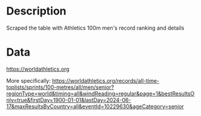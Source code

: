 # Description
Scraped the table with Athletics 100m men's record ranking and details

# Data
https://worldathletics.org

More specifically: 
https://worldathletics.org/records/all-time-toplists/sprints/100-metres/all/men/senior?regionType=world&timing=all&windReading=regular&page=1&bestResultsOnly=true&firstDay=1900-01-01&lastDay=2024-06-17&maxResultsByCountry=all&eventId=10229630&ageCategory=senior

